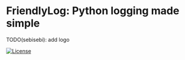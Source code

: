 # FriendlyLog: Python logging made simple

TODO(sebisebi): add logo

[![License](https://img.shields.io/badge/License-Apache%202.0-blue.svg)](https://github.com/SebiSebi/friendlylog/blob/master/LICENSE)
